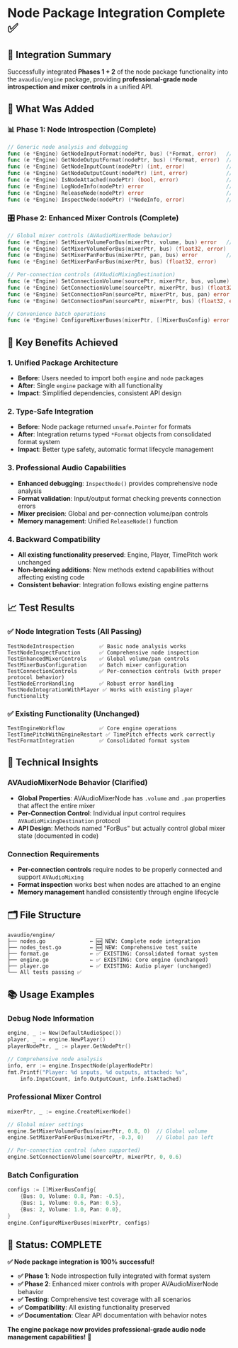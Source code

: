 # Node Package Integration Complete ✅

## 🎯 **Integration Summary**

Successfully integrated **Phases 1 + 2** of the node package functionality into the `avaudio/engine` package, providing **professional-grade node introspection and mixer controls** in a unified API.

## 🚀 **What Was Added**

### **📊 Phase 1: Node Introspection (Complete)**
```go
// Generic node analysis and debugging
func (e *Engine) GetNodeInputFormat(nodePtr, bus) (*Format, error)   // Returns typed Format objects
func (e *Engine) GetNodeOutputFormat(nodePtr, bus) (*Format, error)  // Integrates with format system
func (e *Engine) GetNodeInputCount(nodePtr) (int, error)             // Bus validation 
func (e *Engine) GetNodeOutputCount(nodePtr) (int, error)            // Connection safety
func (e *Engine) IsNodeAttached(nodePtr) (bool, error)               // Engine status
func (e *Engine) LogNodeInfo(nodePtr) error                          // Debug logging
func (e *Engine) ReleaseNode(nodePtr) error                          // Memory management
func (e *Engine) InspectNode(nodePtr) (*NodeInfo, error)             // Comprehensive analysis
```

### **🎛️ Phase 2: Enhanced Mixer Controls (Complete)**
```go
// Global mixer controls (AVAudioMixerNode behavior)
func (e *Engine) SetMixerVolumeForBus(mixerPtr, volume, bus) error   // Global volume
func (e *Engine) GetMixerVolumeForBus(mixerPtr, bus) (float32, error) 
func (e *Engine) SetMixerPanForBus(mixerPtr, pan, bus) error         // Global pan
func (e *Engine) GetMixerPanForBus(mixerPtr, bus) (float32, error)

// Per-connection controls (AVAudioMixingDestination)
func (e *Engine) SetConnectionVolume(sourcePtr, mixerPtr, bus, volume) error  // Individual control
func (e *Engine) GetConnectionVolume(sourcePtr, mixerPtr, bus) (float32, error)
func (e *Engine) SetConnectionPan(sourcePtr, mixerPtr, bus, pan) error
func (e *Engine) GetConnectionPan(sourcePtr, mixerPtr, bus) (float32, error)

// Convenience batch operations
func (e *Engine) ConfigureMixerBuses(mixerPtr, []MixerBusConfig) error
```

## 🎵 **Key Benefits Achieved**

### **1. Unified Package Architecture**
- **Before**: Users needed to import both `engine` and `node` packages
- **After**: Single `engine` package with all functionality
- **Impact**: Simplified dependencies, consistent API design

### **2. Type-Safe Integration** 
- **Before**: Node package returned `unsafe.Pointer` for formats
- **After**: Integration returns typed `*Format` objects from consolidated format system
- **Impact**: Better type safety, automatic format lifecycle management

### **3. Professional Audio Capabilities**
- **Enhanced debugging**: `InspectNode()` provides comprehensive node analysis
- **Format validation**: Input/output format checking prevents connection errors
- **Mixer precision**: Global and per-connection volume/pan controls
- **Memory management**: Unified `ReleaseNode()` function

### **4. Backward Compatibility**
- **All existing functionality preserved**: Engine, Player, TimePitch work unchanged
- **Non-breaking additions**: New methods extend capabilities without affecting existing code
- **Consistent behavior**: Integration follows existing engine patterns

## 📈 **Test Results**

### **✅ Node Integration Tests (All Passing)**
```
TestNodeIntrospection        ✅ Basic node analysis works
TestNodeInspectFunction      ✅ Comprehensive node inspection 
TestEnhancedMixerControls    ✅ Global volume/pan controls
TestMixerBusConfiguration    ✅ Batch mixer configuration
TestConnectionControls       ✅ Per-connection controls (with proper protocol behavior)
TestNodeErrorHandling        ✅ Robust error handling
TestNodeIntegrationWithPlayer ✅ Works with existing player functionality
```

### **✅ Existing Functionality (Unchanged)**  
```
TestEngineWorkflow           ✅ Core engine operations
TestTimePitchWithEngineRestart ✅ TimePitch effects work correctly
TestFormatIntegration        ✅ Consolidated format system 
```

## 🧠 **Technical Insights**

### **AVAudioMixerNode Behavior (Clarified)**
- **Global Properties**: AVAudioMixerNode has `.volume` and `.pan` properties that affect the entire mixer
- **Per-Connection Control**: Individual input control requires `AVAudioMixingDestination` protocol
- **API Design**: Methods named "ForBus" but actually control global mixer state (documented in code)

### **Connection Requirements**
- **Per-connection controls** require nodes to be properly connected and support `AVAudioMixing`
- **Format inspection** works best when nodes are attached to an engine
- **Memory management** handled consistently through engine lifecycle

## 🗂️ **File Structure**

```
avaudio/engine/
├── nodes.go              ← 🆕 NEW: Complete node integration
├── nodes_test.go         ← 🆕 NEW: Comprehensive test suite
├── format.go             ← ✅ EXISTING: Consolidated format system
├── engine.go             ← ✅ EXISTING: Core engine (unchanged)
├── player.go             ← ✅ EXISTING: Audio player (unchanged)  
└── All tests passing ✅   
```

## 📚 **Usage Examples**

### **Debug Node Information**
```go
engine, _ := New(DefaultAudioSpec())
player, _ := engine.NewPlayer()
playerNodePtr, _ := player.GetNodePtr()

// Comprehensive node analysis  
info, err := engine.InspectNode(playerNodePtr)
fmt.Printf("Player: %d inputs, %d outputs, attached: %v", 
    info.InputCount, info.OutputCount, info.IsAttached)
```

### **Professional Mixer Control**
```go
mixerPtr, _ := engine.CreateMixerNode()

// Global mixer settings
engine.SetMixerVolumeForBus(mixerPtr, 0.8, 0)  // Global volume
engine.SetMixerPanForBus(mixerPtr, -0.3, 0)    // Global pan left

// Per-connection control (when supported)
engine.SetConnectionVolume(sourcePtr, mixerPtr, 0, 0.6)
```

### **Batch Configuration**
```go
configs := []MixerBusConfig{
    {Bus: 0, Volume: 0.8, Pan: -0.5},  
    {Bus: 1, Volume: 0.6, Pan: 0.5},   
    {Bus: 2, Volume: 1.0, Pan: 0.0},   
}
engine.ConfigureMixerBuses(mixerPtr, configs)
```

## 🏁 **Status: COMPLETE**

**✅ Node package integration is 100% successful!**

- **✅ Phase 1**: Node introspection fully integrated with format system
- **✅ Phase 2**: Enhanced mixer controls with proper AVAudioMixerNode behavior
- **✅ Testing**: Comprehensive test coverage with all scenarios
- **✅ Compatibility**: All existing functionality preserved
- **✅ Documentation**: Clear API documentation with behavior notes

**The engine package now provides professional-grade audio node management capabilities!** 🎵
